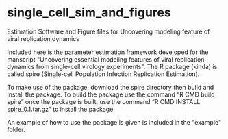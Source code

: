 # single_cell_sim_and_figures
Estimation Software and Figure files for Uncovering modeling feature of viral replication dynamics

Included here is the parameter estimation framework developed for the manscript "Uncovering essential modeling features of viral replication dynamics from
single-cell virology experiments". The R package (kinda) is called spire (Single-cell Population Infection Replication Estimation). 

To make use of the package, download the spire directory then build and install the package. To build the package use the command “R CMD build spire” once the package is built, use the command “R CMD INSTALL spire_0.1.tar.gz” to install the package. 

An example of how to use the package is given is included in the "example" folder. 
